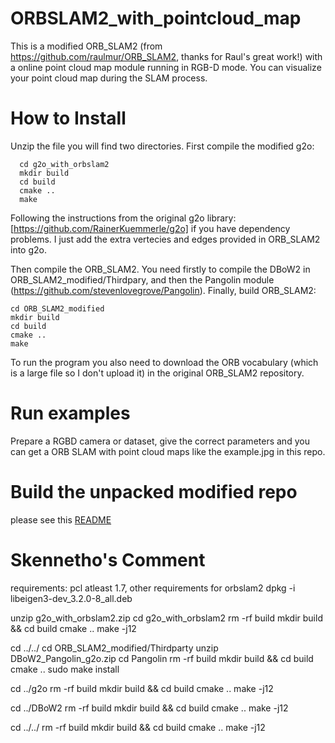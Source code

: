 # ORBSLAM2_with_pointcloud_map
This is a modified ORB_SLAM2 (from https://github.com/raulmur/ORB_SLAM2, thanks for Raul's great work!) with a online point cloud map module running in RGB-D mode. You can visualize your point cloud map during the SLAM process. 

# How to Install
Unzip the file you will find two directories. First compile the modified g2o:

```
  cd g2o_with_orbslam2
  mkdir build
  cd build
  cmake ..
  make 
```

Following the instructions from the original g2o library: [https://github.com/RainerKuemmerle/g2o] if you have dependency problems. I just add the extra vertecies and edges provided in ORB_SLAM2 into g2o. 

Then compile the ORB_SLAM2. You need firstly to compile the DBoW2 in ORB_SLAM2_modified/Thirdpary, and then the Pangolin module (https://github.com/stevenlovegrove/Pangolin). Finally, build ORB_SLAM2:

```
cd ORB_SLAM2_modified
mkdir build
cd build
cmake ..
make
```

To run the program you also need to download the ORB vocabulary (which is a large file so I don't upload it) in the original ORB_SLAM2 repository.

# Run examples
Prepare a RGBD camera or dataset, give the correct parameters and you can get a ORB SLAM with point cloud maps like the example.jpg in this repo.

# Build the unpacked modified repo 

please see this [README](./ORB_SLAM2_modified/README.md)



# Skennetho's Comment
requirements: pcl atleast 1.7, other requirements for orbslam2
dpkg -i libeigen3-dev_3.2.0-8_all.deb

unzip g2o_with_orbslam2.zip
cd g2o_with_orbslam2
rm -rf build
mkdir build && cd build
cmake ..
make -j12

cd ../../
cd ORB_SLAM2_modified/Thirdparty
unzip DBoW2_Pangolin_g2o.zip
cd Pangolin
rm -rf build
mkdir build && cd build
cmake ..
sudo make install

cd ../g2o
rm -rf build
mkdir build && cd build
cmake ..
make -j12


cd ../DBoW2
rm -rf build
mkdir build && cd build
cmake ..
make -j12

cd ../../
rm -rf build
mkdir build && cd build
cmake ..
make -j12